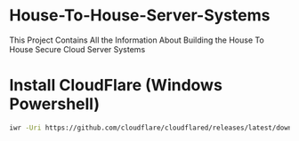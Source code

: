 # House-To-House-Server-Systems
This Project Contains All the Information About Building the House To House Secure Cloud Server Systems

# Install CloudFlare (Windows Powershell)
```bash
iwr -Uri https://github.com/cloudflare/cloudflared/releases/latest/download/cloudflared-windows-amd64.exe -OutFile cloudflared.exe
